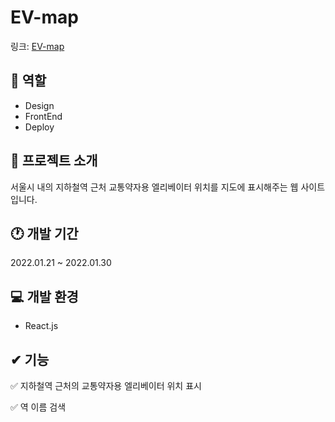 # EV-map
링크: [EV-map](https://kosy0907.github.io/EV-map)

## 📑 역할
- Design
- FrontEnd
- Deploy

## 💬 프로젝트 소개
서울시 내의 지하철역 근처 교통약자용 엘리베이터 위치를 지도에 표시해주는 웹 사이트입니다.

## 🕐 개발 기간
2022.01.21 ~ 2022.01.30

## 💻 개발 환경
- React.js

## ✔ 기능
✅ 지하철역 근처의 교통약자용 엘리베이터 위치 표시

✅ 역 이름 검색